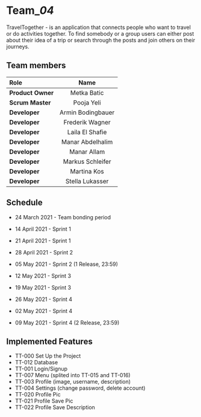 # Team_*04*

TravelTogether - is an application that connects people who want to travel or do activities together.
To find somebody or a group users can either post about their idea of a trip or search through the posts
and join others on their journeys.



## Team members

| Role             | Name                  | 
| :---             |    :----:             |
| **Product Owner**|   Metka Batic         |
| **Scrum Master** |   Pooja Yeli          |
| **Developer**    |   Armin Bodingbauer   |
| **Developer**    |   Frederik Wagner     |
| **Developer**    |   Laila El Shafie     |
| **Developer**    |   Manar Abdelhalim    |
| **Developer**    |   Manar Allam         |
| **Developer**    |   Markus Schleifer    |
| **Developer**    |   Martina Kos         |
| **Developer**    |   Stella Lukasser     |


## Schedule

* 24 March 2021 - Team bonding period
* 14 April 2021 - Sprint 1
* 21 April 2021 - Sprint 1

* 28 April 2021 - Sprint 2
* 05 May 2021 - Sprint 2 (1 Release, 23:59)

* 12 May 2021 - Sprint 3
* 19 May 2021 - Sprint 3

* 26 May 2021 - Sprint 4
* 02 May 2021 - Sprint 4
* 09 May 2021 - Sprint 4 (2 Release, 23:59)

## Implemented Features

* TT-000 Set Up the Project
* TT-012 Database
* TT-001 Login/Signup
* TT-007 Menu (splited into TT-015 and TT-016)
* TT-003 Profile (image, username, description)
* TT-004 Settings (change password, delete account)
* TT-020 Profile Pic
* TT-021 Profile Save Pic
* TT-022 Profile Save Description
